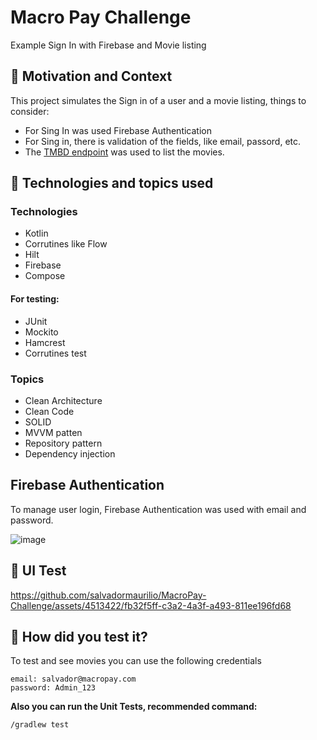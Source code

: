 # Macro Pay Challenge
Example Sign In with Firebase and Movie listing

## :scroll: Motivation and Context

This project simulates the Sign in of a user and a movie listing, things to consider:
- For Sing In was used Firebase Authentication
- For Sing in, there is validation of the fields, like email, passord, etc.
- The [TMBD endpoint](https://developer.themoviedb.org/docs/getting-started) was used to list the movies.


## :paperclip:  Technologies and topics used

### Technologies
- Kotlin
- Corrutines like Flow
- Hilt
- Firebase
- Compose

#### For testing:
- JUnit
- Mockito
- Hamcrest
- Corrutines test

### Topics
- Clean Architecture
- Clean Code
- SOLID
- MVVM patten
- Repository pattern
- Dependency injection

## Firebase Authentication
To manage user login, Firebase Authentication was used with email and password.

![image](https://github.com/salvadormaurilio/MacroPay-Challenge/assets/4513422/373f59ab-f9f8-4e41-b64d-fa6e18b719c4)


## :art: UI Test

https://github.com/salvadormaurilio/MacroPay-Challenge/assets/4513422/fb32f5ff-c3a2-4a3f-a493-811ee196fd68


## :green_heart: How did you test it?

To test and see movies you can use the following credentials

```
email: salvador@macropay.com
password: Admin_123
```

**Also you can run the Unit Tests, recommended command:**

```
/gradlew test
```


